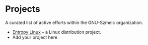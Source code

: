 # Projects

A curated list of active efforts within the GNU-Szmelc organization.

- [Entropy Linux](https://github.com/Entropy-Linux) – a Linux distribution project.
- Add your project here.
